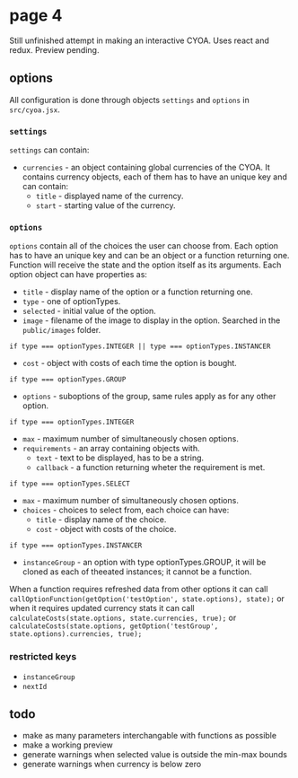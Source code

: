 # page 4
Still unfinished attempt in making an interactive CYOA. Uses react and redux. Preview pending.

## options
All configuration is done through objects `settings` and `options` in `src/cyoa.jsx`.

### `settings`
`settings` can contain:
- `currencies` - an object containing global currencies of the CYOA. It contains currency objects, each of them has to have an unique key and can contain:
  - `title` - displayed name of the currency.
  - `start` - starting value of the currency.

### `options`
`options` contain all of the choices the user can choose from. Each option has to have an unique key and can be an object or a function returning one. Function will receive the state and the option itself as its arguments. Each option object can have properties as:
- `title` - display name of the option or a function returning one.
- `type` - one of optionTypes.
- `selected` - initial value of the option.
- `image` - filename of the image to display in the option. Searched in the `public/images` folder.

`if type === optionTypes.INTEGER || type === optionTypes.INSTANCER`
- `cost` - object with costs of each time the option is bought.

`if type === optionTypes.GROUP`
- `options` - suboptions of the group, same rules apply as for any other option.

`if type === optionTypes.INTEGER`
- `max` - maximum number of simultaneously chosen options.
- `requirements` - an array containing objects with.
  - `text` - text to be displayed, has to be a string.
  - `callback` - a function returning wheter the requirement is met.

`if type === optionTypes.SELECT`
- `max` - maximum number of simultaneously chosen options.
- `choices` - choices to select from, each choice can have:
  - `title` - display name of the choice.
  - `cost` - object with costs of the choice.

`if type === optionTypes.INSTANCER`
- `instanceGroup` - an option with type optionTypes.GROUP, it will be cloned as each of theeated instances; it cannot be a function.

When a function requires refreshed data from other options it can call
`callOptionFunction(getOption('testOption', state.options), state);`
or when it requires updated currency stats it can call
`calculateCosts(state.options, state.currencies, true);`
or 
`calculateCosts(state.options, getOption('testGroup', state.options).currencies, true);`

### restricted keys
- `instanceGroup`
- `nextId`


## todo
- make as many parameters interchangable with functions as possible
- make a working preview
- generate warnings when selected value is outside the min-max bounds
- generate warnings when currency is below zero
